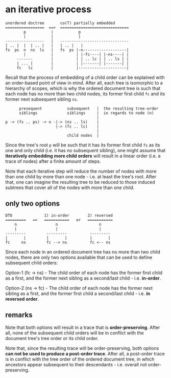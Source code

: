 
# an iterative process

```
unordered doctree       co(T) partially embedded
=================  ==>  ==============================
        p           |           p
        |           |           |
-----------------   |   ------------------------------
| .. |  |  | .. |   |   | .. |   |
fs  ps  n  ns  ls   |   fs  ps |-n-------------------|
        |           |          | |-fc----| |-ns----| |
     -------        |          | | .. lc | | .. ls | |
     | ... |        |          | |-------| |-------| |
     fc   lc        |          |---------------------|
```

Recall that the process of embedding of a child order can be explained with
an order-based point of view in mind. After all, each tree is isomorphic to
a hierarchy of scopes, which is why the ordered document tree is such that
each node has no more than two child nodes, its former first child `fc`
and its former next subsequent sibling `ns`.

```
      presequent           subsequent   |  the resulting tree-order
      siblings             siblings     |  in regards to node (n)
                                        |
p -> (fs .. ps) -> n -|-> (ns .. ls)    |
                      |-> (fc .. lc)    |
                                        |
                           child nodes  |
```

Since the tree's root `p` will be such that it has its former first child
`fs` as its one and only child (i.e. it has no subsequent sibling), one
might assume that **iteratively embedding more child orders** will result
in a linear order (i.e. a trace of nodes) after a finite amount of steps.

Note that each iterative step will reduce the number of nodes with more than
one child by more than one node - i.e. at least the tree's root. After that,
one can imagine the resulting tree to be reduced to those induced subtrees
that cover all of the nodes with more than one child.

<!-- ======================================================================= -->
## only two options

```
DTO              1) in-order        2) reversed
=========   =>   ===========   or   ===========
    n                 n                  n
    |                 |                  |
---------         ---------          ---------
|       |         |       |          |       |
fc     ns         fc --> ns          fc <-- ns
```

Since each node in an ordered document tree has no more than two child
nodes, there are only two options available that can be used to define
subsequent child orders:

Option-1 (fc -> ns) - The child order of each node has the former first
child as a first, and the former next sibling as a second/last child -
i.e. **in-order**.

Option-2 (ns -> fc) - The child order of each node has the former next
sibling as a first, and the former first child a second/last child -
i.e. **in reversed order**.

<!-- ======================================================================= -->
## remarks

Note that both options will result in a trace that is **order-preserving**.
After all, none of the subsequent child orders will be in conflict with the
document tree's tree order or its child order.

Note that, since the resulting trace will be order-preserving, both options
**can not be used to produce a post-order trace**. After all, a post-order
trace is in conflict with the tree order of the ordered document tree, in
which ancestors appear subsequent to their descendants - i.e. overall not
order-preserving.
